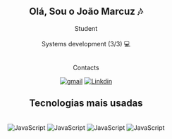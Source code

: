 ###
<div align="center">
<h2>Olá, Sou o João Marcuz 🎶</h2>
     Student 
    <br/>
   
 <br/>
    Systems development (3/3) 💻
 <br/>

<div>  
<br>
    <p>Contacts</p>


[![gmail](https://img.shields.io/badge/Gmail-D14836?style=for-the-badge&logo=gmail&logoColor=white)](https://mail.google.com/mail/u/0/#inbox)
[![Linkdin](https://img.shields.io/badge/LinkedIn-0077B5?style=for-the-badge&logo=linkedin&logoColor=white)](https://www.linkedin.com/in/joão-paulo-marcuz-dos-santos-074091271/)


<h2>Tecnologias mais usadas </h2>

<div style="display: inline_block"><br/>
    <img src="https://img.shields.io/badge/JavaScript-323330?style=for-the-badge&logo=javascript&logoColor=F7DF1E" alt="JavaScript" aling="center">
    <img src="https://img.shields.io/badge/TypeScript-007ACC?style=for-the-badge&logo=typescript&logoColor=white" alt="JavaScript" aling="center">
    <img src="https://img.shields.io/badge/Node.js-43853D?style=for-the-badge&logo=node.js&logoColor=white" alt="JavaScript" aling="center">
    <img src="https://img.shields.io/badge/React-20232A?style=for-the-badge&logo=react&logoColor=61DAFB" alt="JavaScript" aling="center">
</div>
